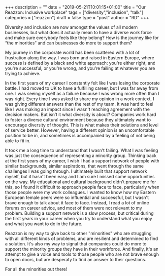 +++
description = ""
date = "2019-05-21T10:01:15+01:00"
title = "Our Reazzon: Inclusive workplace"
tags = ["diversity","inclusion", "talk"]
categories = ["reazzon"]
draft = false
type = "post"
author = "RD"
+++

Diversity and inclusion are now amongst the values of all modern businesses, but what does it actually mean to have a diverse work force and make sure everybody feels like they belong? How is the journey like for “the minorities” and can businesses do more to support them?

My journey in the corporate world has been scattered with a lot of frustration along the way. I was born and raised in Eastern Europe, where success is defined by a black and white approach: you're either right, and you're successful, or you're wrong, and you're failing at whatever you are trying to achieve.

In the first years of my career I constantly felt like I was losing the corporate battle. I had moved to UK to have a fulfilling career, but I was far away from one. I was seeing myself as a failure because I was wrong more often than I was right. Every time I was asked to share my opinion in a work context, I was giving different answers than the rest of my team. It was hard to feel like I was making an impact since I wasn't reaching agreement with the decision makers. But isn’t it what diversity is about? Companies work hard to foster a diverse cultural environment because they ultimately want to encourage diversity of thought. This is what makes their solutions and level of service better. However, having a different opinion is an uncomfortable position to be in, and sometimes is accompanied by a feeling of not being able to fit in.  

It took me a long time to understand that I wasn't failing. What I was feeling was just the consequence of representing a minority group. Thinking back at the first years of my career, I wish I had a support network of people with similar backgrounds, similar aspirations, that went through the same challenges I was going through. I ultimately built that support network myself, but it hasn't been easy and I am sure I missed some opportunities on the way. My educational and cultural background didn't prepare me for this, so I found it difficult to approach people face to face, particularly when those people were my work colleagues. I wanted to know how my Eastern European female peers were so influential and successful, but I wasn't brave enough to talk about it face to face. Instead, I read a lot of online forums on career advice, and most of them were not relevant to my problem. Building a support network is a slow process, but critical during the first years in your career when you try to understand what you enjoy and what you want to do in the future.

Reazzon is my way to give back to other "minorities" who are struggling with all different kinds of problems, and are resilient and determined to find a solution. It's also my way to signal that companies could do more to support the minority groups they have in their workforce. And finally, it's an attempt to give a voice and tools to those people who are not brave enough to open doors, but are desperaty to find an answer to their questions.


For all the minorities out there!